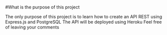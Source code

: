 #What is the purpose of this project

The only purpose of this project is to learn how to create an API REST using Express.js and PostgreSQL
The API will be deployed using Heroku 
Feel free of leaving your comments

